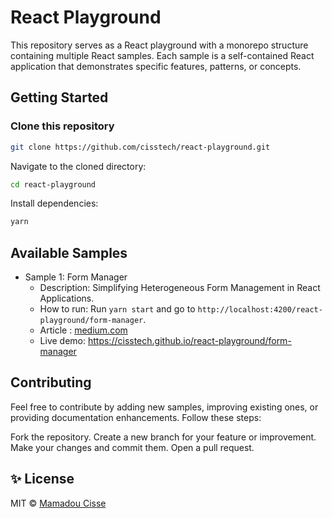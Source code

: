 # React Playground

This repository serves as a React playground with a monorepo structure containing multiple React samples. Each sample is a self-contained React application that demonstrates specific features, patterns, or concepts.

## Getting Started

### Clone this repository

```bash
git clone https://github.com/cisstech/react-playground.git
```

Navigate to the cloned directory:

```bash
cd react-playground
```

Install dependencies:

```bash
yarn
```

## Available Samples

- Sample 1: Form Manager
  - Description: Simplifying Heterogeneous Form Management in React Applications.
  - How to run: Run `yarn start` and go to `http://localhost:4200/react-playground/form-manager`.
  - Article : [medium.com](https://medium.com/@mciissee/form-manager-pattern-simplifying-heterogeneous-form-management-in-react-applications-11207930d289)
  - Live demo: <https://cisstech.github.io/react-playground/form-manager>

## Contributing

Feel free to contribute by adding new samples, improving existing ones, or providing documentation enhancements. Follow these steps:

Fork the repository.
Create a new branch for your feature or improvement.
Make your changes and commit them.
Open a pull request.

## ✨ License

MIT © [Mamadou Cisse](https://github.com/cisstech)
